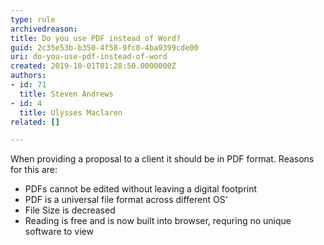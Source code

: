```yaml
---
type: rule
archivedreason: 
title: Do you use PDF instead of Word?
guid: 2c35e53b-b350-4f58-9fc0-4ba9399cde00
uri: do-you-use-pdf-instead-of-word
created: 2019-10-01T01:28:50.0000000Z
authors:
- id: 71
  title: Steven Andrews
- id: 4
  title: Ulysses Maclaren
related: []

---
```


When providing a proposal to a client it should be in PDF format. Reasons for this are:

<!--endintro-->

* PDFs cannot be edited without leaving a digital footprint
* PDF is a universal file format across different OS'
* File Size is decreased
* Reading is free and is now built into browser, requring no unique software to view
